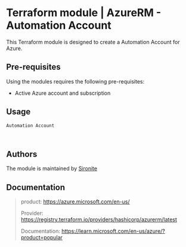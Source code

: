 # Terraform module | AzureRM - Automation Account

This Terraform module is designed to create a Automation Account for Azure.

## Pre-requisites

Using the modules requires the following pre-requisites:
 * Active Azure account and subscription 

## Usage

`Automation Account`

```hcl


```

## Authors

The module is maintained by [Sironite](https://github.com/sironite)

## Documentation

> product: https://azure.microsoft.com/en-us/
> 
> Provider: https://registry.terraform.io/providers/hashicorp/azurerm/latest
> 
> Documentation: https://learn.microsoft.com/en-us/azure/?product=popular
